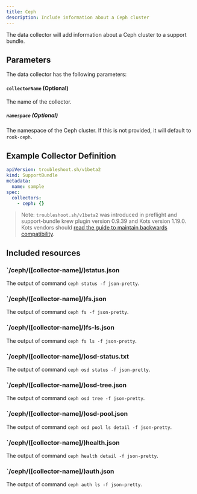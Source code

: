```yaml
---
title: Ceph
description: Include information about a Ceph cluster
---
```


The data collector will add information about a Ceph cluster to a support bundle.

## Parameters

The data collector has the following parameters:

#### `collectorName` (Optional)
The name of the collector.

##### `namespace` (Optional)
The namespace of the Ceph cluster.
If this is not provided, it will default to `rook-ceph`.

## Example Collector Definition

```yaml
apiVersion: troubleshoot.sh/v1beta2
kind: SupportBundle
metadata:
  name: sample
spec:
  collectors:
    - ceph: {}
```

> Note: `troubleshoot.sh/v1beta2` was introduced in preflight and support-bundle krew plugin version 0.9.39 and Kots version 1.19.0. Kots vendors should [read the guide to maintain backwards compatibility](/v1beta2/).

## Included resources

### `/ceph/([collector-name]/)status.json

The output of command `ceph status -f json-pretty`.

### `/ceph/([collector-name]/)fs.json

The output of command `ceph fs -f json-pretty`.

### `/ceph/([collector-name]/)fs-ls.json

The output of command `ceph fs ls -f json-pretty`.

### `/ceph/([collector-name]/)osd-status.txt

The output of command `ceph osd status -f json-pretty`.

### `/ceph/([collector-name]/)osd-tree.json

The output of command `ceph osd tree -f json-pretty`.

### `/ceph/([collector-name]/)osd-pool.json

The output of command `ceph osd pool ls detail -f json-pretty`.

### `/ceph/([collector-name]/)health.json

The output of command `ceph health detail -f json-pretty`.

### `/ceph/([collector-name]/)auth.json

The output of command `ceph auth ls -f json-pretty`.
